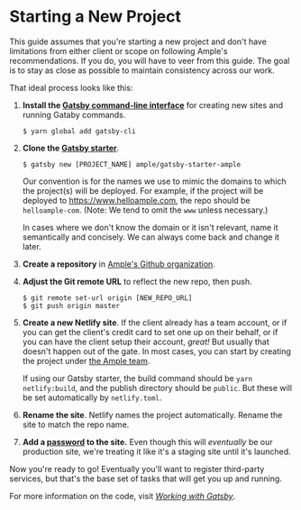 # Starting a New Project

This guide assumes that you're starting a new project and don't have limitations from either client or scope on following Ample's recommendations. If you do, you will have to veer from this guide. The goal is to stay as close as possible to maintain consistency across our work.

That ideal process looks like this:

1. **Install the [Gatsby command-line interface](https://yarnpkg.com/en/package/gatsby-cli)** for creating new sites and running Gataby commands.

   ```
   $ yarn global add gatsby-cli
   ```

1. **Clone the [Gatsby starter](https://github.com/ample/gatsby-starter-ample)**.

   ```
   $ gatsby new [PROJECT_NAME] ample/gatsby-starter-ample
   ```

   Our convention is for the names we use to mimic the domains to which the project(s) will be deployed. For example, if the project will be deployed to https://www.helloample.com, the repo should be `helloample-com`. (Note: We tend to omit the `www` unless necessary.)

   In cases where we don't know the domain or it isn't relevant, name it semantically and concisely. We can always come back and change it later.

1. **Create a repository** in [Ample's Github organization](https://github.com/organizations/ample/repositories/new).

1. **Adjust the Git remote URL** to reflect the new repo, then push.

   ```
   $ git remote set-url origin [NEW_REPO_URL]
   $ git push origin master
   ```

1. **Create a new Netlify site**. If the client already has a team account, or if you can get the client's credit card to set one up on their behalf, or if you can have the client setup their account, _great!_ But usually that doesn't happen out of the gate. In most cases, you can start by creating the project under [the Ample team](https://app.netlify.com/teams/ample/sites).

   If using our Gatsby starter, the build command should be `yarn netlify:build`, and the publish directory should be `public`. But these will be set automatically by `netlify.toml`.

1. **Rename the site**. Netlify names the project automatically. Rename the site to match the repo name.

1. **Add a [password](https://docs.netlify.com/visitor-access/password-protection/#site-wide-protection) to the site.** Even though this will _eventually_ be our production site, we're treating it like it's a staging site until it's launched.

Now you're ready to go! Eventually you'll want to register third-party services, but that's the base set of tasks that will get you up and running.

For more information on the code, visit [_Working with Gatsby_](/code/working-with-gatsby).
